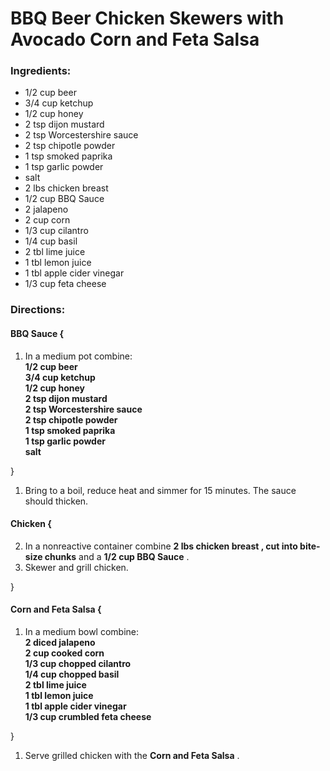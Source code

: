 # BBQ Beer Chicken Skewers with Avocado Corn and Feta Salsa 

### Ingredients: 
* 1/2 cup beer
* 3/4 cup ketchup
* 1/2 cup honey
* 2 tsp dijon mustard
* 2 tsp Worcestershire sauce
* 2 tsp chipotle powder
* 1 tsp smoked paprika
* 1 tsp garlic powder
*  salt
* 2 lbs chicken breast
* 1/2 cup BBQ Sauce
* 2 jalapeno
* 2 cup corn
* 1/3 cup cilantro
* 1/4 cup basil
* 2 tbl lime juice
* 1 tbl lemon juice
* 1 tbl apple cider vinegar
* 1/3 cup feta cheese

### Directions: 

#### BBQ Sauce {
1. In a medium pot combine:  
**1/2 cup beer**   
**3/4 cup ketchup**   
**1/2 cup honey**   
**2 tsp dijon mustard**   
**2 tsp Worcestershire sauce**   
**2 tsp chipotle powder**   
**1 tsp smoked paprika**   
**1 tsp garlic powder**   
**salt**   



}

1. Bring to a boil, reduce heat and simmer for 15 minutes. The sauce should thicken. 

#### Chicken {
2. In a nonreactive container combine **2 lbs chicken breast , cut into bite-size chunks** and a **1/2 cup BBQ Sauce** . 
3. Skewer and grill chicken. 

}


#### Corn and Feta Salsa {
1. In a medium bowl combine:  
**2 diced jalapeno**   
**2 cup cooked corn**   
**1/3 cup chopped cilantro**   
**1/4 cup chopped basil**   
**2 tbl lime juice**   
**1 tbl lemon juice**   
**1 tbl apple cider vinegar**   
**1/3 cup crumbled feta cheese**   



}

1. Serve grilled chicken with the **Corn and Feta Salsa** . 
